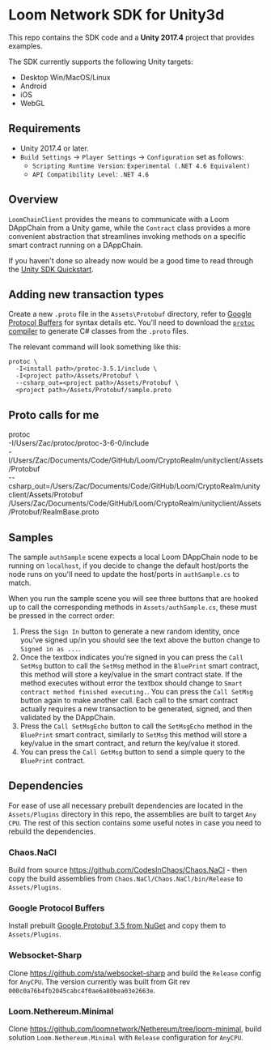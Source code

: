 # Loom Network SDK for Unity3d

This repo contains the SDK code and a **Unity 2017.4** project that provides examples.

The SDK currently supports the following Unity targets:
- Desktop Win/MacOS/Linux
- Android
- iOS
- WebGL

## Requirements

- Unity 2017.4 or later.
- `Build Settings` -> `Player Settings` -> `Configuration` set as follows:
  - `Scripting Runtime Version`: `Experimental (.NET 4.6 Equivalent)`
  - `API Compatibility Level`: `.NET 4.6`

## Overview

`LoomChainClient` provides the means to communicate with a Loom DAppChain from a Unity game, while
the `Contract` class provides a more convenient abstraction that streamlines invoking methods on
a specific smart contract running on a DAppChain.

If you haven't done so already now would be a good time to read through the [Unity SDK Quickstart][].

## Adding new transaction types

Create a new `.proto` file in the `Assets\Protobuf` directory, refer to [Google Protocol Buffers][]
for syntax details etc. You'll need to download the [`protoc` compiler][] to generate C# classes
from the `.proto` files.

The relevant command will look something like this:
```shell
protoc \
  -I<install path>/protoc-3.5.1/include \
  -I<project path>/Assets/Protobuf \
  --csharp_out=<project path>/Assets/Protobuf \
  <project path>/Assets/Protobuf/sample.proto
```

## Proto calls for me
protoc \
  -I/Users/Zac/protoc/protoc-3-6-0/include \
  -I/Users/Zac/Documents/Code/GitHub/Loom/CryptoRealm/unityclient/Assets/Protobuf \
  --csharp_out=/Users/Zac/Documents/Code/GitHub/Loom/CryptoRealm/unityclient/Assets/Protobuf \
  /Users/Zac/Documents/Code/GitHub/Loom/CryptoRealm/unityclient/Assets/Protobuf/RealmBase.proto

## Samples

The sample `authSample` scene expects a local Loom DAppChain node to be running on `localhost`, if
you decide to change the default host/ports the node runs on you'll need to update the host/ports in
`authSample.cs` to match.

When you run the sample scene you will see three buttons that are hooked up to call the
corresponding methods in `Assets/authSample.cs`, these must be pressed in the correct order:
1. Press the `Sign In` button to generate a new random identity, once you've signed up/in you should
   see the text above the button change to `Signed in as ...`.
2. Once the textbox indicates you're signed in you can press the `Call SetMsg` button to call the
   `SetMsg` method in the `BluePrint` smart contract, this method will store a key/value in the
   smart contract state. If the method executes without error the textbox should change to
   `Smart contract method finished executing.`. You can press the `Call SetMsg` button again to make
   another call. Each call to the smart contract actually requires a new transaction to be
   generated, signed, and then validated by the DAppChain.
3. Press the `Call SetMsgEcho` button to call the `SetMsgEcho` method in the `BluePrint` smart
   contract, similarly to `SetMsg` this method will store a key/value in the smart contract, and
   return the key/value it stored.
4. You can press the `Call GetMsg` button to send a simple query to the `BluePrint` contract.

## Dependencies

For ease of use all necessary prebuilt dependencies are located in the `Assets/Plugins` directory in
this repo, the assemblies are built to target `Any CPU`. The rest of this section contains some
useful notes in case you need to rebuild the dependencies.

### Chaos.NaCl

Build from source https://github.com/CodesInChaos/Chaos.NaCl - then copy the build assemblies from
`Chaos.NaCl/Chaos.NaCl/bin/Release` to `Assets/Plugins`.

### Google Protocol Buffers

Install prebuilt [Google.Protobuf 3.5 from NuGet] and copy them to `Assets/Plugins`.

### Websocket-Sharp

Clone https://github.com/sta/websocket-sharp and build the `Release` config for `AnyCPU`.
The version currently was built from Git rev `000c0a76b4fb2045cabc4f0ae6a80bea03e2663e`.

### Loom.Nethereum.Minimal

Clone https://github.com/loomnetwork/Nethereum/tree/loom-minimal, build solution `Loom.Nethereum.Minimal` with `Release` configuration for `AnyCPU`.

[Unity SDK Quickstart]: https://loomx.io/developers/docs/en/unity-sdk.html
[Google Protocol Buffers]: https://developers.google.com/protocol-buffers/docs/csharptutorial
[`protoc` compiler]: https://github.com/google/protobuf/releases
[Google.Protobuf 3.5 from NuGet]: https://www.nuget.org/packages/Google.Protobuf